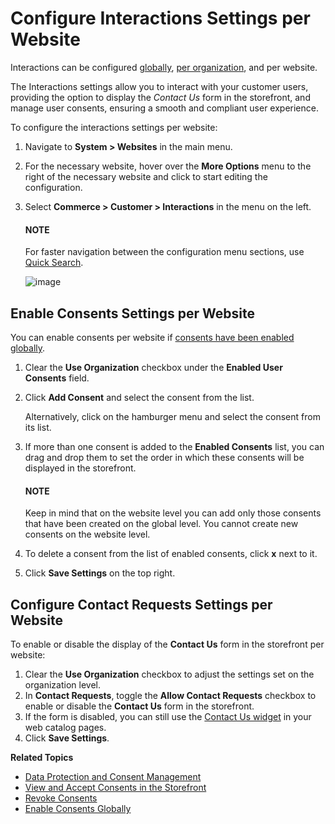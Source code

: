 <a id="system-website-configuration-commerce-customers-interactions"></a>

# Configure Interactions Settings per Website

Interactions can be configured [globally](../../../../configuration/commerce/customer/global-interactions.md#configuration-guide-commerce-configuration-interactions), [per organization](../../../../user-management/organizations/org-configuration/commerce/customers/organization-interactions.md#sys-conf-commerce-customer-interactions-organization), and per website.

The Interactions settings allow you to interact with your customer users, providing the option to display the *Contact Us* form in the storefront, and manage user consents, ensuring a smooth and compliant user experience.

To configure the interactions settings per website:

1. Navigate to **System > Websites** in the main menu.
2. For the necessary website, hover over the <i class="fa fa-ellipsis-h fa-lg" aria-hidden="true"></i> **More Options** menu to the right of the necessary website and click <i class="fas fa-cog" aria-hidden="true"></i> to start editing the configuration.
3. Select **Commerce > Customer > Interactions** in the menu on the left.

   #### NOTE
   For faster navigation between the configuration menu sections, use [Quick Search](../../../../configuration/quick-search.md#user-guide-system-configuration-quick-search).

   ![image](user/img/system/websites/web_configuration/ContactUsWeb.png)

<a id="admin-guide-commerce-configuration-customers-consents-enable-website"></a>

## Enable Consents Settings per Website

You can enable consents per website if [consents have been enabled globally](../../../../configuration/commerce/customer/global-interactions.md#admin-guide-commerce-configuration-customers-consents-enable-globally).

1. Clear the **Use Organization** checkbox under the **Enabled User Consents** field.
2. Click **Add Consent** and select the consent from the list.

   Alternatively, click on the hamburger menu and select the consent from its list.
3. If more than one consent is added to the **Enabled Consents** list, you can drag and drop them to set the order in which these consents will be displayed in the storefront.

   #### NOTE
   Keep in mind that on the website level you can add only those consents that have been created on the global level. You cannot create new consents on the website level.
4. To delete a consent from the list of enabled consents, click **x** next to it.
5. Click **Save Settings** on the top right.

<a id="sys-conf-commerce-customer-contact-request-website"></a>

## Configure Contact Requests Settings per Website

To enable or disable the display of the **Contact Us** form in the storefront per website:

1. Clear the **Use Organization** checkbox to adjust the settings set on the organization level.
2. In **Contact Requests**, toggle the **Allow Contact Requests** checkbox to enable or disable the **Contact Us** form in the storefront.
3. If the form is disabled, you can still use the [Contact Us widget](../../../../../marketing/landing-pages/index.md#user-guide-landing-pages-create) in your web catalog pages.
4. Click **Save Settings**.

**Related Topics**

* [Data Protection and Consent Management](../../../../../../concept-guides/administration/consents/index.md#user-guide-consents)
* [View and Accept Consents in the Storefront](../../../../../../storefront/account/my-profile/index.md#frontstore-guide-profile-consents)
* [Revoke Consents](../../../../../activities/contact-requests/index.md#user-guide-activities-requests)
* [Enable Consents Globally](../../../../configuration/commerce/customer/global-interactions.md#admin-guide-commerce-configuration-customers-consents-enable-globally)

<!-- fa-bars = fa-navicon -->
<!-- Ic Tiles is used as Set As Default in saved views, and as tiles in display layout options -->
<!-- IcPencil refers to Rename in Commerce and Inline Editing in CRM -->
<!-- Check mark in the square. -->
<!-- SortDesc is also used as drop-down arrow -->
<!-- A -->
<!-- B -->
<!-- C -->
<!-- D -->
<!-- E -->
<!-- F -->
<!-- G -->
<!-- H -->
<!-- I -->
<!-- L -->
<!-- M -->
<!-- P -->
<!-- R -->
<!-- S -->
<!-- T -->
<!-- U -->
<!-- Z -->
